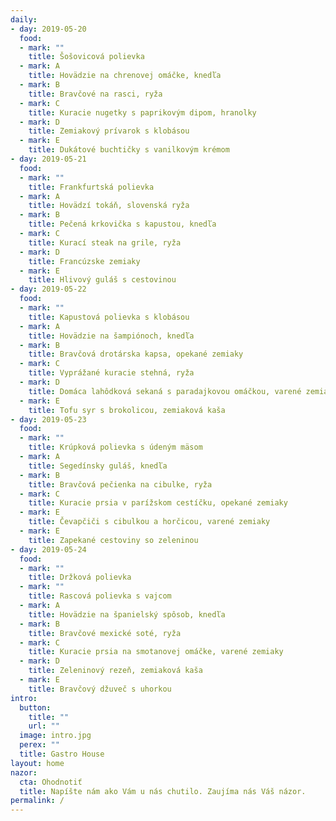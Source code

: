```yaml
---
daily:
- day: 2019-05-20
  food:
  - mark: ""
    title: Šošovicová polievka
  - mark: A
    title: Hovädzie na chrenovej omáčke, knedľa
  - mark: B
    title: Bravčové na rasci, ryža
  - mark: C
    title: Kuracie nugetky s paprikovým dipom, hranolky
  - mark: D
    title: Zemiakový prívarok s klobásou
  - mark: E
    title: Dukátové buchtičky s vanilkovým krémom
- day: 2019-05-21
  food:
  - mark: ""
    title: Frankfurtská polievka
  - mark: A
    title: Hovädzí tokáň, slovenská ryža
  - mark: B
    title: Pečená krkovička s kapustou, knedľa
  - mark: C
    title: Kurací steak na grile, ryža
  - mark: D
    title: Francúzske zemiaky
  - mark: E
    title: Hlivový guláš s cestovinou
- day: 2019-05-22
  food:
  - mark: ""
    title: Kapustová polievka s klobásou
  - mark: A
    title: Hovädzie na šampiónoch, knedľa
  - mark: B
    title: Bravčová drotárska kapsa, opekané zemiaky
  - mark: C
    title: Vyprážané kuracie stehná, ryža
  - mark: D
    title: Domáca lahôdková sekaná s paradajkovou omáčkou, varené zemiaky
  - mark: E
    title: Tofu syr s brokolicou, zemiaková kaša
- day: 2019-05-23
  food:
  - mark: ""
    title: Krúpková polievka s údeným mäsom
  - mark: A
    title: Segedínsky guláš, knedľa
  - mark: B
    title: Bravčová pečienka na cibulke, ryža
  - mark: C
    title: Kuracie prsia v parížskom cestíčku, opekané zemiaky
  - mark: E
    title: Čevapčiči s cibulkou a horčicou, varené zemiaky
  - mark: E
    title: Zapekané cestoviny so zeleninou
- day: 2019-05-24
  food:
  - mark: ""
    title: Držková polievka
  - mark: ""
    title: Rascová polievka s vajcom
  - mark: A
    title: Hovädzie na španielský spôsob, knedľa
  - mark: B
    title: Bravčové mexické soté, ryža
  - mark: C
    title: Kuracie prsia na smotanovej omáčke, varené zemiaky
  - mark: D
    title: Zeleninový rezeň, zemiaková kaša
  - mark: E
    title: Bravčový džuveč s uhorkou
intro:
  button:
    title: ""
    url: ""
  image: intro.jpg
  perex: ""
  title: Gastro House
layout: home
nazor:
  cta: Ohodnotiť
  title: Napíšte nám ako Vám u nás chutilo. Zaujíma nás Váš názor.
permalink: /
---
```


